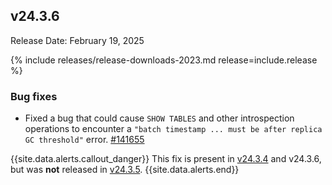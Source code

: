 ## v24.3.6

Release Date: February 19, 2025

{% include releases/release-downloads-2023.md release=include.release %}

<h3 id="v24-3-6-bug-fixes">Bug fixes</h3>

- Fixed a bug that could cause `SHOW TABLES` and other introspection operations to encounter a `"batch timestamp ... must be after replica GC threshold"` error. [#141655][#141655]

{{site.data.alerts.callout_danger}}
This fix is present in [v24.3.4](#v24-3-4) and v24.3.6, but was **not** released in [v24.3.5](#v24-3-5).
{{site.data.alerts.end}}

[#141655]: https://github.com/cockroachdb/cockroach/pull/141655
